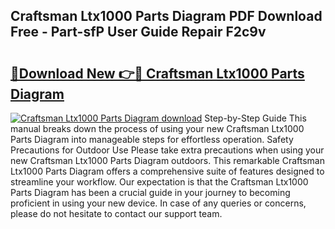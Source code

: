 ## Craftsman Ltx1000 Parts Diagram PDF Download Free - Part-sfP User Guide Repair F2c9v

# <h2><a href="http://dfhmxxb.blite.top/?on=Craftsman+Ltx1000+Parts+Diagram">🔗Download New 👉🔴 Craftsman Ltx1000 Parts Diagram</a></h2>

[![Craftsman Ltx1000 Parts Diagram download](https://i.imgur.com/lujVjoI.png)](http://dfhmxxb.blite.top/?on=Craftsman+Ltx1000+Parts+Diagram)
Step-by-Step Guide This manual breaks down the process of using your new Craftsman Ltx1000 Parts Diagram into manageable steps for effortless operation. Safety Precautions for Outdoor Use Please take extra precautions when using your new Craftsman Ltx1000 Parts Diagram outdoors. This remarkable Craftsman Ltx1000 Parts Diagram offers a comprehensive suite of features designed to streamline your workflow. Our expectation is that the Craftsman Ltx1000 Parts Diagram has been a crucial guide in your journey to becoming proficient in using your new device. In case of any queries or concerns, please do not hesitate to contact our support team.
